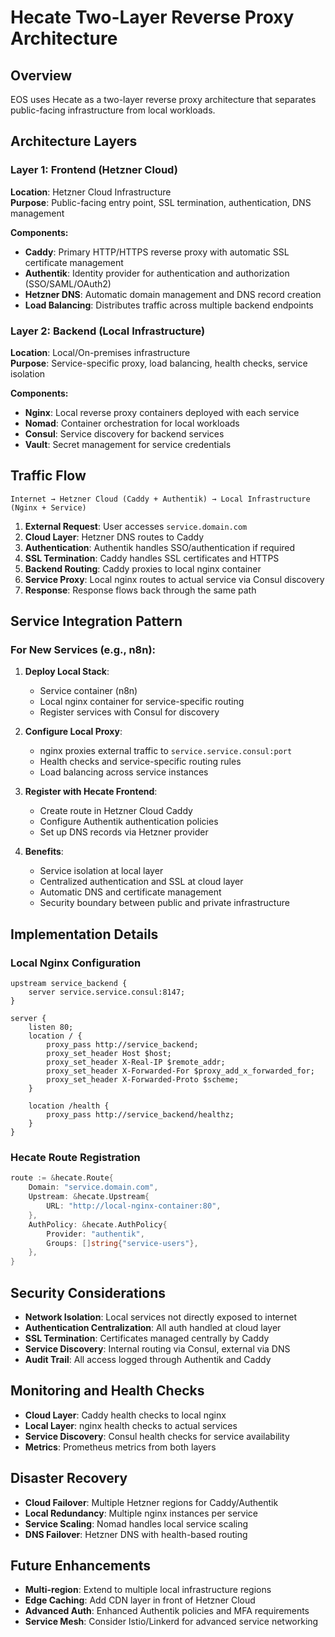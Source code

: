 # Hecate Two-Layer Reverse Proxy Architecture

## Overview

EOS uses Hecate as a two-layer reverse proxy architecture that separates public-facing infrastructure from local workloads.

## Architecture Layers

### Layer 1: Frontend (Hetzner Cloud)
**Location**: Hetzner Cloud Infrastructure  
**Purpose**: Public-facing entry point, SSL termination, authentication, DNS management

**Components:**
- **Caddy**: Primary HTTP/HTTPS reverse proxy with automatic SSL certificate management
- **Authentik**: Identity provider for authentication and authorization (SSO/SAML/OAuth2)
- **Hetzner DNS**: Automatic domain management and DNS record creation
- **Load Balancing**: Distributes traffic across multiple backend endpoints

### Layer 2: Backend (Local Infrastructure)
**Location**: Local/On-premises infrastructure  
**Purpose**: Service-specific proxy, load balancing, health checks, service isolation

**Components:**
- **Nginx**: Local reverse proxy containers deployed with each service
- **Nomad**: Container orchestration for local workloads
- **Consul**: Service discovery for backend services
- **Vault**: Secret management for service credentials

## Traffic Flow

```
Internet → Hetzner Cloud (Caddy + Authentik) → Local Infrastructure (Nginx + Service)
```

1. **External Request**: User accesses `service.domain.com`
2. **Cloud Layer**: Hetzner DNS routes to Caddy
3. **Authentication**: Authentik handles SSO/authentication if required
4. **SSL Termination**: Caddy handles SSL certificates and HTTPS
5. **Backend Routing**: Caddy proxies to local nginx container
6. **Service Proxy**: Local nginx routes to actual service via Consul discovery
7. **Response**: Response flows back through the same path

## Service Integration Pattern

### For New Services (e.g., n8n):

1. **Deploy Local Stack**:
   - Service container (n8n)
   - Local nginx container for service-specific routing
   - Register services with Consul for discovery

2. **Configure Local Proxy**:
   - nginx proxies external traffic to `service.service.consul:port`
   - Health checks and service-specific routing rules
   - Load balancing across service instances

3. **Register with Hecate Frontend**:
   - Create route in Hetzner Cloud Caddy
   - Configure Authentik authentication policies
   - Set up DNS records via Hetzner provider

4. **Benefits**:
   - Service isolation at local layer
   - Centralized authentication and SSL at cloud layer
   - Automatic DNS and certificate management
   - Security boundary between public and private infrastructure

## Implementation Details

### Local Nginx Configuration
```nginx
upstream service_backend {
    server service.service.consul:8147;
}

server {
    listen 80;
    location / {
        proxy_pass http://service_backend;
        proxy_set_header Host $host;
        proxy_set_header X-Real-IP $remote_addr;
        proxy_set_header X-Forwarded-For $proxy_add_x_forwarded_for;
        proxy_set_header X-Forwarded-Proto $scheme;
    }
    
    location /health {
        proxy_pass http://service_backend/healthz;
    }
}
```

### Hecate Route Registration
```go
route := &hecate.Route{
    Domain: "service.domain.com",
    Upstream: &hecate.Upstream{
        URL: "http://local-nginx-container:80",
    },
    AuthPolicy: &hecate.AuthPolicy{
        Provider: "authentik",
        Groups: []string{"service-users"},
    },
}
```

## Security Considerations

- **Network Isolation**: Local services not directly exposed to internet
- **Authentication Centralization**: All auth handled at cloud layer
- **SSL Termination**: Certificates managed centrally by Caddy
- **Service Discovery**: Internal routing via Consul, external via DNS
- **Audit Trail**: All access logged through Authentik and Caddy

## Monitoring and Health Checks

- **Cloud Layer**: Caddy health checks to local nginx
- **Local Layer**: nginx health checks to actual services
- **Service Discovery**: Consul health checks for service availability
- **Metrics**: Prometheus metrics from both layers

## Disaster Recovery

- **Cloud Failover**: Multiple Hetzner regions for Caddy/Authentik
- **Local Redundancy**: Multiple nginx instances per service
- **Service Scaling**: Nomad handles local service scaling
- **DNS Failover**: Hetzner DNS with health-based routing

## Future Enhancements

- **Multi-region**: Extend to multiple local infrastructure regions
- **Edge Caching**: Add CDN layer in front of Hetzner Cloud
- **Advanced Auth**: Enhanced Authentik policies and MFA requirements
- **Service Mesh**: Consider Istio/Linkerd for advanced service networking
